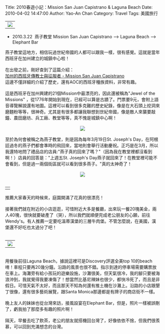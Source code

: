 Title: 2010春遊小記：Mission San Juan Capistrano & Laguna Beach
Date: 2010-04-02 14:47:00
Author: Yao-An Chan
Category: Travel
Tags: 美國旅行


<div class='post'>
<table style="margin-left: auto; margin-right: auto; text-align: left; width: auto;"><tbody><tr align="center"><td><a href="http://picasaweb.google.com/lh/photo/-TBjXt_ue7jcwc50LtCBBQ?feat=embedwebsite"><img src="http://lh4.ggpht.com/_mvtDPM7iODU/S7UeaY11ihI/AAAAAAAAG6g/0DR2k-9ij9k/s400/T16_7913.jpg" /></a></td></tr></tbody></table><ul><li>2010.3.22&nbsp; 燕子教堂 Mission San Juan Capistrano --&gt; Laguna Beach --&gt; Elephant Bar</li></ul>燕子教堂這地方，相信玩過世紀帝國的人都可以跟我一樣，很有感覺。這就是當年西班牙在加州建立的城鎮中心啦！<br /><br />在出發之前，剛好查到了這篇介紹：<br /><a href="http://www.twblog.cc/?item=mission-san-juan-capistrano">加州的西班牙傳教士與征服者 - Mission San Juan Capistrano</a><br />這邊不僅詳細的介紹了歷史，還有AOC的西班牙種族資料，非常有趣。<br /><br />這是西班牙在加州興建的21個Mission中最漂亮的，因此還被稱為"Jewel of the Missions" ，從1776年開始到現在，已經可以算是古蹟了。門票要9元，會附上語音導覽解說還有地圖。這裡可以看到很多克難的歷史紀錄，像是在大石頭上挖洞來磨麵粉等等，很神奇。尤其是有很多都讓我聯想到世紀帝國，像是敵人來襲要敲鐘、農田磨坊、兵工廠、教堂等等，真不愧是城鎮中心啊！<br /><br /><div class="separator" style="clear: both; text-align: center;"><a href="http://picasaweb.google.com/lh/photo/smTR2W8XRQ16O4GYlg093w?feat=embedwebsite" style="margin-left: 1em; margin-right: 1em;"><img src="http://lh3.ggpht.com/_mvtDPM7iODU/S7UeLEEZ-vI/AAAAAAAAG6g/yUI14NrDlh4/s400/T16_7899.jpg" /></a></div><div style="text-align: center;"></div><br />至於為何會被稱之為燕子教堂，則是因為每年3月19日St. Joseph's Day，在阿根廷過冬的燕子們都會準時的飛回來，當地則會舉行活動慶祝。正巧是在3月，所以我還特地問了禮品店的店員:"燕子真的回來了嗎？"（因為我在教堂裡都沒看到啊！）店員的回答是："上週五St. Joseph's Day燕子就回來了！在教堂裡可能不會看到，但是過一兩個街區就可以看到很多燕子。"真的太神奇了！<br /><br /><div class="separator" style="clear: both; text-align: center;"><a href="http://picasaweb.google.com/lh/photo/E8pSPBwNoA_WbF9WCNbEFg?feat=embedwebsite" style="margin-left: 1em; margin-right: 1em;"><img src="http://lh6.ggpht.com/_mvtDPM7iODU/S7Udny7hdKI/AAAAAAAAG6g/P3_F07Usp1Q/s400/S72_7888.jpg" /></a></div><br /><table style="width: auto;"><tbody><tr><td></td></tr></tbody></table>推薦大家春天的時候來，庭園開滿了花真的很漂亮！<br /><br />接著我們就在附近的小店逛逛，可惜附近大多是餐廳，出來玩一餐20塊美金，兩人40塊，很快就要破產了（哭），所以我們就順便完成老公朋友的心願，前往Wendy's。有人推薦一定要吃溫蒂漢堡的三層牛肉堡。不管怎麼說，在美國，漢堡還不好吃也太過分了吧！<br /><br /><table style="margin-left: auto; margin-right: auto; text-align: left; width: auto;"><tbody><tr><td><a href="http://picasaweb.google.com/lh/photo/ZDWdXfnBHB5kHFOee1zwEQ?feat=embedwebsite"><img src="http://lh3.ggpht.com/_mvtDPM7iODU/S7UfYxT-QmI/AAAAAAAAG6g/4RQYTDdgZdQ/s400/S72_7944.jpg" /></a></td></tr></tbody></table><br />用餐後前往Laguna Beach，據說這裡可是Discovery評選全美top 10的beach唷！車程只要再20幾分鐘。沿路的風景也很不錯。指示到達的停車場需要購票放在車上。海灘旁有給小孩玩的遊樂設施，沙灘很美，但天氣很冷，我的腳只要被海浪沖到，我就覺得我要凍傷了！想當然比基尼辣妹也很少，都快冷死了，而且是非假日。可惜天氣不太好，而且那天不知為何還有推土機在沙灘上。沿路的小店跟墾丁很像，還有很多藝術展覽，跟Santa Monica那邊都是有牌子的商店街不一樣。<br /><br />晚上友人的妹妹也從台灣來訪，接風設宴在Elephant Bar，但是，照片一樣被誤刪了，虧我拍了那麼多有趣的照片啊！<br /><br />隔天，早餐去吃了飲茶，老公的朋友就搭機回台灣了，好像依依不捨，但我們很羨慕，可以回到充滿想念的台灣。</div>

